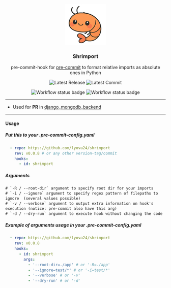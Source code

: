 <div align="center">
    <img src="./docs/images/shrimport.png" width="128" alt="Shrimport Logo">
    <h3>Shrimport</h3>
    <p>
      pre-commit-hook for <a href="https://github.com/pre-commit/pre-commit">pre-commit</a>
      to format relative imports as absolute ones in Python
    </p>
    <p>
        <img src="https://img.shields.io/github/v/release/lyova24/shrimport" alt="Latest Release">
        <img src="https://img.shields.io/github/last-commit/lyova24/shrimport/main" alt="Latest Commit">
    </p>
    <p>
        <img src="https://github.com/lyova24/shrimport/actions/workflows/unit-test.yml/badge.svg?branch=main" alt="Workflow status badge" loading="lazy" height="20">
        <img src="https://github.com/lyova24/shrimport/actions/workflows/execution-test.yml/badge.svg?branch=main" alt="Workflow status badge" loading="lazy" height="20">
    </p>

</div>

----

- Used for **PR** in [django_mongodb_backend](https://github.com/mongodb/django-mongodb-backend/pull/415/files)

----

#### Usage
##### Put this to your .pre-commit-config.yaml
```yaml
  - repo: https://github.com/lyova24/shrimport
    rev: v0.0.8 # or any other version-tag/commit
    hooks:
      - id: shrimport
```

##### Arguments
```shell
# `-R / --root-dir` argument to specify root dir for your imports
# `-i / --ignore` argument to specify regex pattern of filepaths to ignore  (several values possible)
# `-v / --verbose` argument to output extra information on hook's execution (notice: pre-commit also have this arg)
# `-d / --dry-run` argument to execute hook without changing the code
```

##### Example of arguments usage in your .pre-commit-config.yaml
```yaml
  - repo: https://github.com/lyova24/shrimport
    rev: v0.0.8
    hooks:
      - id: shrimport
        args:
          - '--root-dir=./app' # or '-R=./app'
          - '--ignore=test/*' # or '-i=test/*'
          - '--verbose' # or '-v'
          - '--dry-run' # or '-d'
```
